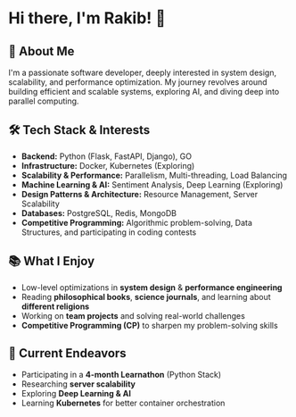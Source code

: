 # Hi there, I'm Rakib! 👋

## 🚀 About Me
I'm a passionate software developer, deeply interested in system design, scalability, and performance optimization. My journey revolves around building efficient and scalable systems, exploring AI, and diving deep into parallel computing.

## 🛠️ Tech Stack & Interests
- **Backend:** Python (Flask, FastAPI, Django), GO
- **Infrastructure:** Docker, Kubernetes (Exploring)
- **Scalability & Performance:** Parallelism, Multi-threading, Load Balancing
- **Machine Learning & AI:** Sentiment Analysis, Deep Learning (Exploring)
- **Design Patterns & Architecture:** Resource Management, Server Scalability
- **Databases:** PostgreSQL, Redis, MongoDB
- **Competitive Programming:** Algorithmic problem-solving, Data Structures, and participating in coding contests

## 📚 What I Enjoy
- Low-level optimizations in **system design** & **performance engineering**
- Reading **philosophical books**, **science journals**, and learning about **different religions**
- Working on **team projects** and solving real-world challenges
- **Competitive Programming (CP)** to sharpen my problem-solving skills

## 🌱 Current Endeavors
- Participating in a **4-month Learnathon** (Python Stack)
- Researching **server scalability**
- Exploring **Deep Learning & AI**
- Learning **Kubernetes** for better container orchestration

